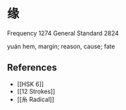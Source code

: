 # 缘
Frequency 1274
General Standard 2824

yuán
hem, margin; reason, cause; fate

## References
- [[HSK 6]]
- [[12 Strokes]]
- [[糸 Radical]]